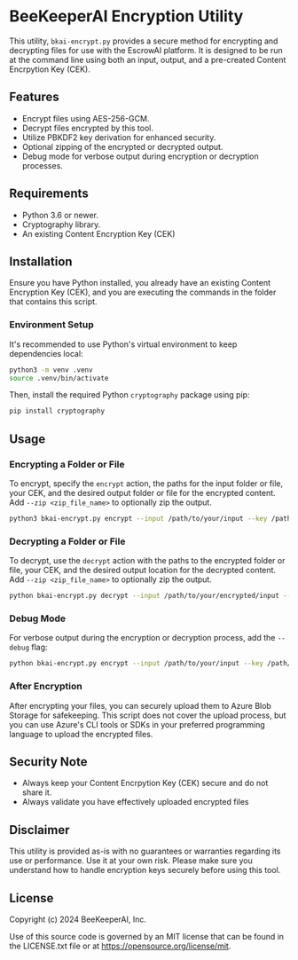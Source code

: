 # BeeKeeperAI Encryption Utility

This utility, `bkai-encrypt.py` provides a secure method for encrypting and decrypting files for use with the EscrowAI platform. It is designed to be run at the command line using both an input, output, and a pre-created Content Encrpytion Key (CEK).

## Features

- Encrypt files using AES-256-GCM.
- Decrypt files encrypted by this tool.
- Utilize PBKDF2 key derivation for enhanced security.
- Optional zipping of the encrypted or decrypted output.
- Debug mode for verbose output during encryption or decryption processes.

## Requirements

- Python 3.6 or newer.
- Cryptography library.
- An existing Content Encryption Key (CEK)

## Installation

Ensure you have Python installed, you already have an existing Content Encryption Key (CEK), and you are executing the commands in the folder that contains this script.

### Environment Setup

It's recommended to use Python's virtual environment to keep dependencies local:

```bash
python3 -m venv .venv
source .venv/bin/activate
```

Then, install the required Python `cryptography` package using pip:

```bash
pip install cryptography 
```

## Usage

### Encrypting a Folder or File

To encrypt, specify the `encrypt` action, the paths for the input folder or file, your CEK, and the desired output folder or file for the encrypted content. Add `--zip <zip_file_name>` to optionally zip the output.


```bash
python3 bkai-encrypt.py encrypt --input /path/to/your/input --key /path/to/your/cek.key --output /path/to/your/output --zip optional_zip_name
```

### Decrypting a Folder or File

To decrypt, use the `decrypt` action with the paths to the encrypted folder or file, your CEK, and the desired output location for the decrypted content. Add `--zip <zip_file_name>` to optionally zip the output.


```bash
python bkai-encrypt.py decrypt --input /path/to/your/encrypted/input --key /path/to/your/cek.key --output /path/to/your/output --zip optional_zip_name
```

### Debug Mode

For verbose output during the encryption or decryption process, add the `--debug` flag:

```bash
python bkai-encrypt.py encrypt --input /path/to/your/input --key /path/to/your/cek.key --output /path/to/your/output --debug
```

### After Encryption

After encrypting your files, you can securely upload them to Azure Blob Storage for safekeeping. This script does not cover the upload process, but you can use Azure's CLI tools or SDKs in your preferred programming language to upload the encrypted files.

## Security Note

- Always keep your Content Encrpytion Key (CEK) secure and do not share it.
- Always validate you have effectively uploaded encrypted files

## Disclaimer

This utility is provided as-is with no guarantees or warranties regarding its use or performance. Use it at your own risk. Please make sure you understand how to handle encryption keys securely before using this tool.

## License

Copyright (c) 2024 BeeKeeperAI, Inc.

Use of this source code is governed by an MIT license that can be found in the LICENSE.txt file or at <https://opensource.org/license/mit>.

